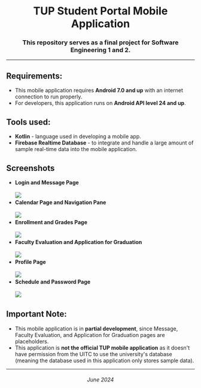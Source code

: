 <h1 align="center"> TUP Student Portal Mobile Application </h1>
<h3 align="center">This repository serves as a final project for Software Engineering 1 and 2.</h3>
<hr>

<h2>Requirements:</h2>
<ul>
  <li>This mobile application requires <b>Android 7.0 and up</b> with an internet connection to run properly.</li>
  <li>For developers, this application runs on <b>Android API level 24 and up</b>.</li>
</ul>

<h2>Tools used:</h2>
<ul>
  <li><b>Kotlin</b> - language used in developing a mobile app.</li>
  <li><b>Firebase Realtime Database</b> - to integrate and handle a large amount of sample real-time data into the mobile application.</li>
</ul>

<h2>Screenshots</h2>
<ul>
  <li>
    <b>Login and Message Page</b><br><br>
    <img src="https://github.com/hanmarine/tup-mobile-app/assets/129721252/b23686b7-c6b8-457a-a70c-89fc7688431d">
  </li>
    <li>
    <b>Calendar Page and Navigation Pane</b><br><br>
    <img src="https://github.com/hanmarine/tup-mobile-app/assets/129721252/51e10bfd-dfaf-46ef-8e0e-ff6c5791d0c0">
  </li>
  <li>
    <b>Enrollment and Grades Page</b><br><br>
    <img src="https://github.com/hanmarine/tup-mobile-app/assets/129721252/0b742af5-ca67-4b1d-be81-60d9557e9e5f">
  </li>
  <li>
    <b>Faculty Evaluation and Application for Graduation</b><br><br>
    <img src="https://github.com/hanmarine/tup-mobile-app/assets/129721252/af2a8fdb-88e4-4547-a6fb-2192ebf30314">
  </li>
  <li>
    <b>Profile Page</b><br><br>
    <img src="https://github.com/hanmarine/tup-mobile-app/assets/129721252/68e3a97c-876b-4d74-bfe9-66886dedfde4">
  </li>
  <li>
    <b>Schedule and Password Page</b><br><br>
    <img src="https://github.com/hanmarine/tup-mobile-app/assets/129721252/f91f0b73-0118-43e8-988e-c32b39770cee">
  </li>
</ul>

<h2>Important Note:</h2>
<ul>
  <li>This mobile application is in <b>partial development</b>, since Message, Faculty Evaluation, and Application for Graduation pages are placeholders.</li>
  <li>This application is <b>not the official TUP mobile application</b> as it doesn't have permission from the UITC to use the university's database (meaning the database used in this application only stores sample data).</li>
</ul>

---

<h6 style="text-align:center;">June 2024</h6>
